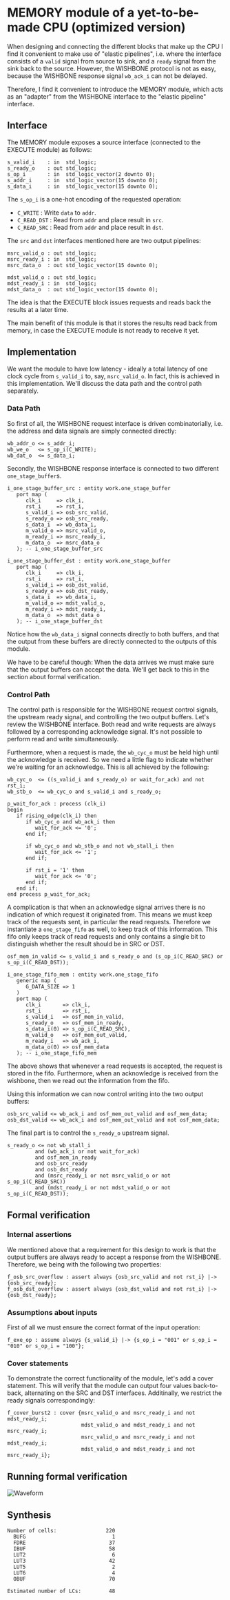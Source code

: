 # MEMORY module of a yet-to-be-made CPU (optimized version)

When designing and connecting the different blocks that make up the CPU I find
it convenient to make use of "elastic pipelines", i.e. where the interface
consists of a `valid` signal from source to sink, and a `ready` signal from the
sink back to the source. However, the WISHBONE protocol is not as easy, because
the WISHBONE response signal `wb_ack_i` can not be delayed.

Therefore, I find it convenient to introduce the MEMORY module, which acts as
an "adapter" from the WISHBONE interface to the "elastic pipeline" interface.

## Interface

The MEMORY module exposes a source interface (connected to the EXECUTE module)
as follows:
```
s_valid_i    : in  std_logic;
s_ready_o    : out std_logic;
s_op_i       : in  std_logic_vector(2 downto 0);
s_addr_i     : in  std_logic_vector(15 downto 0);
s_data_i     : in  std_logic_vector(15 downto 0);
```

The `s_op_i` is a one-hot encoding of the requested operation:
* `C_WRITE` : Write `data` to `addr`.
* `C_READ_DST` : Read from `addr` and place result in `src`.
* `C_READ_SRC` : Read from `addr` and place result in `dst`.

The `src` and `dst` interfaces mentioned here are two output pipelines:
```
msrc_valid_o : out std_logic;
msrc_ready_i : in  std_logic;
msrc_data_o  : out std_logic_vector(15 downto 0);

mdst_valid_o : out std_logic;
mdst_ready_i : in  std_logic;
mdst_data_o  : out std_logic_vector(15 downto 0);
```

The idea is that the EXECUTE block issues requests and reads back the results
at a later time.

The main benefit of this module is that it stores the results read back from
memory, in case the EXECUTE module is not ready to receive it yet.

## Implementation
We want the module to have low latency - ideally a total latency of one clock
cycle from `s_valid_i` to, say, `msrc_valid_o`. In fact, this is achieved in
this implementation. We'll discuss the data path and the control path
separately.

### Data Path

So first of all, the WISHBONE request interface is driven combinatorially, i.e.
the address and data signals are simply connected directly:
```
wb_addr_o <= s_addr_i;
wb_we_o   <= s_op_i(C_WRITE);
wb_dat_o  <= s_data_i;
```

Secondly, the WISHBONE response interface is connected to two different
`one_stage_buffer`s.

```
i_one_stage_buffer_src : entity work.one_stage_buffer
   port map (
      clk_i     => clk_i,
      rst_i     => rst_i,
      s_valid_i => osb_src_valid,
      s_ready_o => osb_src_ready,
      s_data_i  => wb_data_i,
      m_valid_o => msrc_valid_o,
      m_ready_i => msrc_ready_i,
      m_data_o  => msrc_data_o
   ); -- i_one_stage_buffer_src

i_one_stage_buffer_dst : entity work.one_stage_buffer
   port map (
      clk_i     => clk_i,
      rst_i     => rst_i,
      s_valid_i => osb_dst_valid,
      s_ready_o => osb_dst_ready,
      s_data_i  => wb_data_i,
      m_valid_o => mdst_valid_o,
      m_ready_i => mdst_ready_i,
      m_data_o  => mdst_data_o
   ); -- i_one_stage_buffer_dst
```

Notice how the `wb_data_i` signal connects directly to both buffers, and that
the output from these buffers are directly connected to the outputs of this
module.

We have to be careful though: When the data arrives we must make sure that the
output buffers can accept the data. We'll get back to this in the section about
formal verification.

### Control Path
The control path is responsible for the WISHBONE request control signals, the
upstream ready signal, and controlling the two output buffers. Let's review
the WISHBONE interface. Both read and write requests are always followed by
a corresponding acknowledge signal. It's not possible to perform read and write
simultaneously.

Furthermore, when a request is made, the `wb_cyc_o` must be held high until the
acknowledge is received. So we need a little flag to indicate whether we're
waiting for an acknowledge. This is all achieved by the following:

```
wb_cyc_o  <= ((s_valid_i and s_ready_o) or wait_for_ack) and not rst_i;
wb_stb_o  <= wb_cyc_o and s_valid_i and s_ready_o;

p_wait_for_ack : process (clk_i)
begin
   if rising_edge(clk_i) then
      if wb_cyc_o and wb_ack_i then
         wait_for_ack <= '0';
      end if;

      if wb_cyc_o and wb_stb_o and not wb_stall_i then
         wait_for_ack <= '1';
      end if;

      if rst_i = '1' then
         wait_for_ack <= '0';
      end if;
   end if;
end process p_wait_for_ack;
```

A complication is that when an acknowledge signal arrives there is no
indication of which request it originated from.  This means we must keep track
of the requests sent, in particular the read requests.  Therefore we
instantiate a `one_stage_fifo` as well, to keep track of this information. This
fifo only keeps track of read requests and only contains a single bit to
distinguish whether the result should be in SRC or DST.

```
osf_mem_in_valid <= s_valid_i and s_ready_o and (s_op_i(C_READ_SRC) or s_op_i(C_READ_DST));

i_one_stage_fifo_mem : entity work.one_stage_fifo
   generic map (
      G_DATA_SIZE => 1
   )
   port map (
      clk_i       => clk_i,
      rst_i       => rst_i,
      s_valid_i   => osf_mem_in_valid,
      s_ready_o   => osf_mem_in_ready,
      s_data_i(0) => s_op_i(C_READ_SRC),
      m_valid_o   => osf_mem_out_valid,
      m_ready_i   => wb_ack_i,
      m_data_o(0) => osf_mem_data
   ); -- i_one_stage_fifo_mem
```

The above shows that whenever a read requests is accepted, the request is
stored in the fifo.  Furthermore, when an acknowledge is received from the
wishbone, then we read out the information from the fifo.

Using this information we can now control writing into the two output buffers:

```
osb_src_valid <= wb_ack_i and osf_mem_out_valid and osf_mem_data;
osb_dst_valid <= wb_ack_i and osf_mem_out_valid and not osf_mem_data;
```

The final part is to control the `s_ready_o` upstream signal.

```
s_ready_o <= not wb_stall_i
         and (wb_ack_i or not wait_for_ack)
         and osf_mem_in_ready
         and osb_src_ready
         and osb_dst_ready
         and (msrc_ready_i or not msrc_valid_o or not s_op_i(C_READ_SRC))
         and (mdst_ready_i or not mdst_valid_o or not s_op_i(C_READ_DST));
```

## Formal verification

### Internal assertions
We mentioned above that a requirement for this design to work is that the
output buffers are always ready to accept a response from the WISHBONE.
Therefore, we being with the following two properties:

```
f_osb_src_overflow : assert always {osb_src_valid and not rst_i} |-> {osb_src_ready};
f_osb_dst_overflow : assert always {osb_dst_valid and not rst_i} |-> {osb_dst_ready};
```

### Assumptions about inputs

First of all we must ensure the correct format of the input operation:
```
f_exe_op : assume always {s_valid_i} |-> {s_op_i = "001" or s_op_i = "010" or s_op_i = "100"};
```

### Cover statements
To demonstrate the correct functionality of the module, let's add a cover
statement. This will verify that the module can output four values
back-to-back, alternating on the SRC and DST interfaces. Additinally, we
restrict the ready signals correspondingly:
```
f_cover_burst2 : cover {msrc_valid_o and msrc_ready_i and not mdst_ready_i;
                        mdst_valid_o and mdst_ready_i and not msrc_ready_i;
                        msrc_valid_o and msrc_ready_i and not mdst_ready_i;
                        mdst_valid_o and mdst_ready_i and not msrc_ready_i};
```

## Running formal verification
![Waveform](waveform.png)

## Synthesis
```
Number of cells:                220
  BUFG                            1
  FDRE                           37
  IBUF                           58
  LUT2                            6
  LUT3                           42
  LUT5                            2
  LUT6                            4
  OBUF                           70

Estimated number of LCs:         48
```

